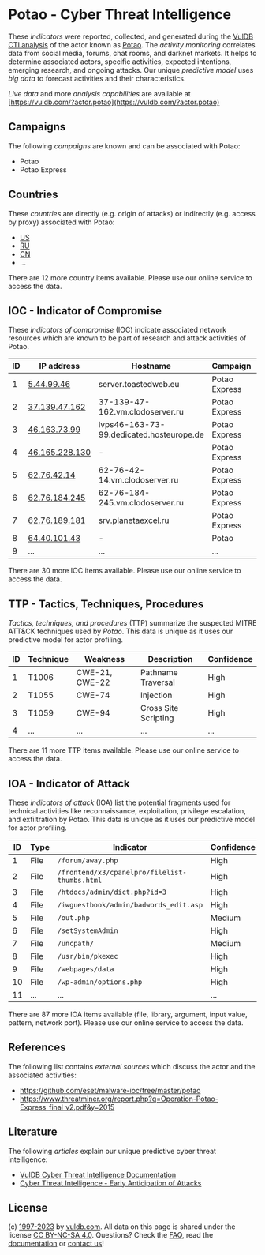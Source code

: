 # Potao - Cyber Threat Intelligence

These _indicators_ were reported, collected, and generated during the [VulDB CTI analysis](https://vuldb.com/?kb.cti) of the actor known as [Potao](https://vuldb.com/?actor.potao). The _activity monitoring_ correlates data from social media, forums, chat rooms, and darknet markets. It helps to determine associated actors, specific activities, expected intentions, emerging research, and ongoing attacks. Our unique _predictive model_ uses _big data_ to forecast activities and their characteristics.

_Live data_ and more _analysis capabilities_ are available at [https://vuldb.com/?actor.potao](https://vuldb.com/?actor.potao)

## Campaigns

The following _campaigns_ are known and can be associated with Potao:

* Potao
* Potao Express

## Countries

These _countries_ are directly (e.g. origin of attacks) or indirectly (e.g. access by proxy) associated with Potao:

* [US](https://vuldb.com/?country.us)
* [RU](https://vuldb.com/?country.ru)
* [CN](https://vuldb.com/?country.cn)
* ...

There are 12 more country items available. Please use our online service to access the data.

## IOC - Indicator of Compromise

These _indicators of compromise_ (IOC) indicate associated network resources which are known to be part of research and attack activities of Potao.

ID | IP address | Hostname | Campaign | Confidence
-- | ---------- | -------- | -------- | ----------
1 | [5.44.99.46](https://vuldb.com/?ip.5.44.99.46) | server.toastedweb.eu | Potao Express | High
2 | [37.139.47.162](https://vuldb.com/?ip.37.139.47.162) | 37-139-47-162.vm.clodoserver.ru | Potao Express | High
3 | [46.163.73.99](https://vuldb.com/?ip.46.163.73.99) | lvps46-163-73-99.dedicated.hosteurope.de | Potao Express | High
4 | [46.165.228.130](https://vuldb.com/?ip.46.165.228.130) | - | Potao Express | High
5 | [62.76.42.14](https://vuldb.com/?ip.62.76.42.14) | 62-76-42-14.vm.clodoserver.ru | Potao Express | High
6 | [62.76.184.245](https://vuldb.com/?ip.62.76.184.245) | 62-76-184-245.vm.clodoserver.ru | Potao Express | High
7 | [62.76.189.181](https://vuldb.com/?ip.62.76.189.181) | srv.planetaexcel.ru | Potao Express | High
8 | [64.40.101.43](https://vuldb.com/?ip.64.40.101.43) | - | Potao | High
9 | ... | ... | ... | ...

There are 30 more IOC items available. Please use our online service to access the data.

## TTP - Tactics, Techniques, Procedures

_Tactics, techniques, and procedures_ (TTP) summarize the suspected MITRE ATT&CK techniques used by _Potao_. This data is unique as it uses our predictive model for actor profiling.

ID | Technique | Weakness | Description | Confidence
-- | --------- | -------- | ----------- | ----------
1 | T1006 | CWE-21, CWE-22 | Pathname Traversal | High
2 | T1055 | CWE-74 | Injection | High
3 | T1059 | CWE-94 | Cross Site Scripting | High
4 | ... | ... | ... | ...

There are 11 more TTP items available. Please use our online service to access the data.

## IOA - Indicator of Attack

These _indicators of attack_ (IOA) list the potential fragments used for technical activities like reconnaissance, exploitation, privilege escalation, and exfiltration by Potao. This data is unique as it uses our predictive model for actor profiling.

ID | Type | Indicator | Confidence
-- | ---- | --------- | ----------
1 | File | `/forum/away.php` | High
2 | File | `/frontend/x3/cpanelpro/filelist-thumbs.html` | High
3 | File | `/htdocs/admin/dict.php?id=3` | High
4 | File | `/iwguestbook/admin/badwords_edit.asp` | High
5 | File | `/out.php` | Medium
6 | File | `/setSystemAdmin` | High
7 | File | `/uncpath/` | Medium
8 | File | `/usr/bin/pkexec` | High
9 | File | `/webpages/data` | High
10 | File | `/wp-admin/options.php` | High
11 | ... | ... | ...

There are 87 more IOA items available (file, library, argument, input value, pattern, network port). Please use our online service to access the data.

## References

The following list contains _external sources_ which discuss the actor and the associated activities:

* https://github.com/eset/malware-ioc/tree/master/potao
* https://www.threatminer.org/report.php?q=Operation-Potao-Express_final_v2.pdf&y=2015

## Literature

The following _articles_ explain our unique predictive cyber threat intelligence:

* [VulDB Cyber Threat Intelligence Documentation](https://vuldb.com/?kb.cti)
* [Cyber Threat Intelligence - Early Anticipation of Attacks](https://www.scip.ch/en/?labs.20201022)

## License

(c) [1997-2023](https://vuldb.com/?kb.changelog) by [vuldb.com](https://vuldb.com/?kb.about). All data on this page is shared under the license [CC BY-NC-SA 4.0](https://creativecommons.org/licenses/by-nc-sa/4.0/). Questions? Check the [FAQ](https://vuldb.com/?kb.faq), read the [documentation](https://vuldb.com/?kb) or [contact us](https://vuldb.com/?contact)!
